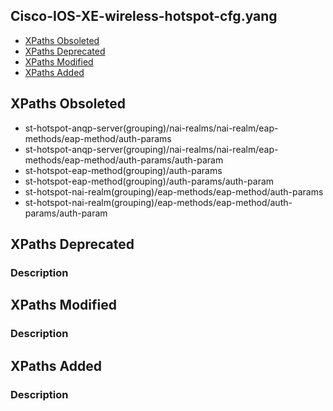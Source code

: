 ## Cisco-IOS-XE-wireless-hotspot-cfg.yang


- [XPaths Obsoleted](#xpaths-obsoleted)
- [XPaths Deprecated](#xpaths-deprecated)
- [XPaths Modified](#xpaths-modified)
- [XPaths Added](#xpaths-added)

## XPaths Obsoleted

- st-hotspot-anqp-server(grouping)/nai-realms/nai-realm/eap-methods/eap-method/auth-params
- st-hotspot-anqp-server(grouping)/nai-realms/nai-realm/eap-methods/eap-method/auth-params/auth-param
- st-hotspot-eap-method(grouping)/auth-params
- st-hotspot-eap-method(grouping)/auth-params/auth-param
- st-hotspot-nai-realm(grouping)/eap-methods/eap-method/auth-params
- st-hotspot-nai-realm(grouping)/eap-methods/eap-method/auth-params/auth-param

## XPaths Deprecated

### Description

## XPaths Modified

### Description

## XPaths Added

### Description

